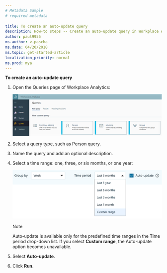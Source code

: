 ```yaml
---
# Metadata Sample
# required metadata

title: To create an auto-update query
description: How-to steps -- Create an auto-update query in Workplace Analytics. 
author: paul9955
ms.author: v-pascha
ms.date: 04/20/2018
ms.topic: get-started-article
localization_priority: normal 
ms.prod: mya
---
```


**To create an auto-update query**

1. Open the Queries page of Workplace Analytics:

   <img src="../Images/WpA/Tutorials/Queries-page.png" alt="Queries page of Workplace Analytics">

2. Select a query type, such as Person query.

3. Name the query and add an optional description.

4. Select a time range: one, three, or six months, or one year:

    <img src="../Images/WpA/Tutorials/auto-update-query.png" alt="Setting auto-update for a Workplace Analytics query">

   > [!Note] 
   > Auto-update is available only for the predefined time ranges in the Time period drop-down list. If you select **Custom range**, the Auto-update option becomes unavailable.

5. Select **Auto-update**. 

6. Click **Run**. 
